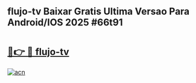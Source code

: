 ## flujo-tv Baixar Gratis Ultima Versao Para Android/IOS 2025 #66t91

# <h2><a href="https://ainizakaria.my?title=flujo-tv&ref=20M">🔗👉 🔴 flujo-tv</a></h2>

[![acn](https://github.com/user-attachments/assets/0f9c940e-d8b0-45ae-aac7-cd30a18b3e1c)](https://ainizakaria.my?title=flujo-tv&ref=20M)


